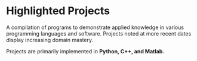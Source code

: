 # Highlighted Projects
A compilation of programs to demonstrate applied knowledge in various programming languages and software. 
Projects noted at more recent dates display increasing domain mastery.

Projects are primarily implemented in **Python, C++, and Matlab.**
